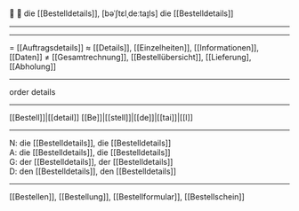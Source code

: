 🔴 🛒 die [[Bestelldetails]], [bəˈʃtɛlˌdeːtaɪ̯ls]
die [[Bestelldetails]]

---


---
= [[Auftragsdetails]]
≈ [[Details]], [[Einzelheiten]], [[Informationen]], [[Daten]]
≠ [[Gesamtrechnung]], [[Bestellübersicht]], [[Lieferung], [[Abholung]]

---
order details

---
[[Bestell]]|[[detail]]
[[Be]]|[[stell]]|[[de]]|[[tai]]|[[l]]

---
N: die [[Bestelldetails]], die [[Bestelldetails]]  
A: die [[Bestelldetails]], die [[Bestelldetails]]  
G: der [[Bestelldetails]], der [[Bestelldetails]]  
D: den [[Bestelldetails]], den [[Bestelldetails]]  

---
[[Bestellen]], [[Bestellung]], [[Bestellformular]], [[Bestellschein]]